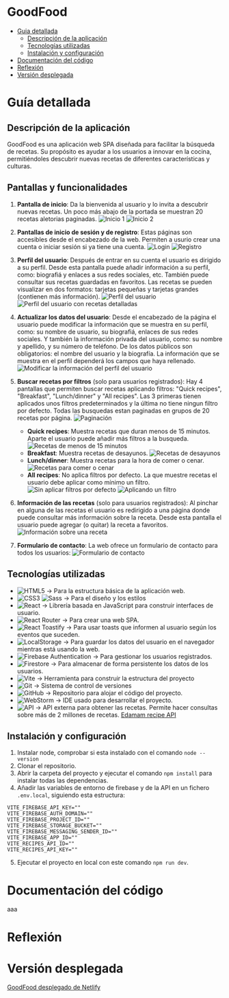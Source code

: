 # GoodFood

- [Guia detallada](https://github.com/avilrod3004/Proyecto4_GoodFood/tree/4_2_firestorage?tab=readme-ov-file#gu%C3%ADa-detallada)
  - [Descripción de la aplicación](https://github.com/avilrod3004/Proyecto4_GoodFood/tree/4_2_firestorage?tab=readme-ov-file#descripci%C3%B3n-de-la-aplicaci%C3%B3n)
  - [Tecnologías utilizadas](https://github.com/avilrod3004/Proyecto4_GoodFood/tree/4_2_firestorage?tab=readme-ov-file#tecnolog%C3%ADas-utilizadas)
  - [Instalación y configuración](https://github.com/avilrod3004/Proyecto4_GoodFood/tree/4_2_firestorage?tab=readme-ov-file#instalaci%C3%B3n-y-configuraci%C3%B3n)
- [Documentación del código](https://github.com/avilrod3004/Proyecto4_GoodFood/tree/4_2_firestorage?tab=readme-ov-file#instalaci%C3%B3n-y-configuraci%C3%B3n)
- [Reflexión](https://github.com/avilrod3004/Proyecto4_GoodFood/tree/4_2_firestorage?tab=readme-ov-file#reflexi%C3%B3n)
- [Versión desplegada](https://github.com/avilrod3004/Proyecto4_GoodFood/tree/4_2_firestorage?tab=readme-ov-file#versi%C3%B3n-desplegada)

# Guía detallada
## Descripción de la aplicación
GoodFood es una aplicación web SPA diseñada para facilitar la búsqueda de recetas.  Su propósito es ayudar a los usuarios a innovar en la cocina, permitiéndoles descubrir nuevas recetas de diferentes características y culturas.

## Pantallas y funcionalidades
1. **Pantalla de inicio**: Da la bienvenida al usuario y lo invita a descubrir nuevas recetas. Un poco más abajo de la portada se muestran 20 recetas aletorias paginadas.
![Inicio 1](images/inicio_1.png)
![Inicio 2](images/inicio_2.png)

2. **Pantallas de inicio de sesión y de registro**: Estas páginas son accesibles desde el encabezado de la web. Permiten a usurio crear una cuenta o iniciar sesión si ya tiene una cuenta.
![Login](images/login.png)
![Registro](images/registro.png)

3. **Perfil del usuario**: Después de entrar en su cuenta el usuario es dirigido a su perfil. Desde esta pantalla puede añadir información a su perfil, como: biografiá y enlaces a sus redes sociales, etc. También puede consultar sus recetas guardadas en favoritos. Las recetas se pueden visualizar en dos formatos: tarjetas pequeñas y tarjetas grandes (contienen más información).
![Perfil del usuario](images/perfil_usuario.png)
![Perfil del usuario con recetas detalladas](images/perfil_usuario_2.png)

4. **Actualizar los datos del usuario**: Desde el encabezado de la página el usuario puede modificar la información que se muestra en su perfil, como: su nombre de usuario, su biografiá, enlaces de sus redes sociales. Y también la información privada del usuario, como: su nombre y apellido, y su número de teléfono. 
De los datos públicos son obligatorios: el nombre del usuario y la biografía. La información que se muestra en el perfil dependerá los campos que haya rellenado.
![Modificar la información del perfil del usuario](images/modificar_perfil.png)

5. **Buscar recetas por filtros** (solo para usuarios registrados): Hay 4 pantallas que permiten buscar recetas aplicando filtros: "Quick recipes", "Breakfast", "Lunch/dinner" y "All recipes". Las 3 primeras tienen aplicados unos filtros predeterminados y la última no tiene ningun filtro por defecto.
Todas las busquedas estan paginadas en grupos de 20 recetas por página.
![Paginación](images/paginacion.png)

   - **Quick recipes**: Muestra recetas que duran menos de 15 minutos. Aparte el usuario puede añadir más filtros a la busqueda.
![Recetas de menos de 15 minutos](images/quickrecipes.png)
    - **Breakfast**: Muestra recetas de desayunos.
![Recetas de desayunos](images/breakfast.png)
    - **Lunch/dinner**: Muestra recetas para la hora de comer o cenar.
![Recetas para comer o cenar](images/lunch-dinner.png)
    - **All recipes**: No aplica filtros por defecto. La que muestre recetas el usuario debe aplicar como mínimo un filtro.
![Sin aplicar filtros por defecto](images/all_recipes_1.png)
![Aplicando un filtro](images/all_recipes_2.png)

6. **Información de las recetas** (solo para usuarios registrados): Al pinchar en alguna de las recetas el usuario es redirigido a una página donde puede consultar más información sobre la receta. Desde esta pantalla el usuario puede agregar (o quitar) la receta a favoritos.
![Información sobre una receta](images/info_receta.png)

7. **Formulario de contacto**: La web ofrece un formulario de contacto para todos los usuarios:
![Formulario de contacto](images/contacto.png)

## Tecnologías utilizadas
- ![HTML5](https://img.shields.io/badge/HTML5-E34F26?logo=html5&logoColor=white) -> Para la estructura básica de la aplicación web.
- ![CSS3](https://img.shields.io/badge/CSS3-1572B6?logo=css3&logoColor=white) ![Sass](https://img.shields.io/badge/Sass-CC6699?logo=sass&logoColor=white) -> Para el diseño y los estilos
- ![React](https://img.shields.io/badge/React-61DAFB?logo=react&logoColor=white) -> Librería basada en JavaScript para construir interfaces de usuario.
- ![React Router](https://img.shields.io/badge/React_Router-CA4245?logo=react-router&logoColor=white) -> Para crear una web SPA.
- ![React Toastify](https://img.shields.io/badge/React_Toastify-FFDD00?logo=react&logoColor=black) -> Para usar toasts que informen al usuario según los eventos que suceden.
- ![LocalStorage](https://img.shields.io/badge/LocalStorage-00599C?logo=databricks&logoColor=white) -> Para guardar los datos del usuario en el navegador mientras está usando la web.
- ![Firebase Authentication](https://img.shields.io/badge/Firebase_Auth-FFCA28?logo=firebase&logoColor=black) -> Para gestionar los usuarios registrados.
- ![Firestore](https://img.shields.io/badge/Firestore-FFA000?logo=firebase&logoColor=black) -> Para almacenar de forma persistente los datos de los usuarios.
- ![Vite](https://img.shields.io/badge/Vite-646CFF?logo=vite&logoColor=white) -> Herramienta para construir la estructura del proyecto
- ![Git](https://img.shields.io/badge/Git-F05032?logo=git&logoColor=white) -> Sistema de control de versiones
- ![GitHub](https://img.shields.io/badge/GitHub-181717?logo=github&logoColor=white) -> Repositorio para alojar el código del proyecto.
- ![WebStorm](https://img.shields.io/badge/WebStorm-21D789?logo=webstorm&logoColor=white) -> IDE usado para desarrollar el proyecto.
- ![API](https://img.shields.io/badge/Edaman_recipe_API-0088CC?logo=api&logoColor=white) -> API externa para obtener las recetas. Permite hacer consultas sobre más de 2 millones de recetas. [Edamam recipe API](https://developer.edamam.com/edamam-recipe-api)

## Instalación y configuración
1. Instalar node, comprobar si esta instalado con el comando `node --version`
2. Clonar el repositorio.
3. Abrir la carpeta del proyecto y ejecutar el comando `npm install` para instalar todas las dependencias.
4. Añadir las variables de entorno de firebase y de la API en un fichero `.env.local`, siguiendo esta estructura:
```
VITE_FIREBASE_API_KEY=""
VITE_FIREBASE_AUTH_DOMAIN=""
VITE_FIREBASE_PROJECT_ID=""
VITE_FIREBASE_STORAGE_BUCKET=""
VITE_FIREBASE_MESSAGING_SENDER_ID=""
VITE_FIREBASE_APP_ID=""
VITE_RECIPES_API_ID=""
VITE_RECIPES_API_KEY=""
```
5. Ejecutar el proyecto en local con este comando `npm run dev`.

# Documentación del código
aaa

# Reflexión

# Versión desplegada
[GoodFood desplegado de Netlify](fanciful-vacherin-2a3294.netlify.app/)
